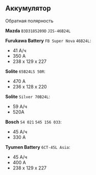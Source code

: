 ## Аккумулятор

Обратная полярность

__Mazda__ `B3D3185209D` `JIS-46B24L`

__Furukawa Battery__ `FB Super Nova` `46B24L`:

- 41 А/ч
- 350 А
- 238 x 129 x 227

__Solite__ `65B24LS 50R`:

- 470 A
- 236 x 128 x 220

__Solite__ `Silver 70B24L`:

- 59 А/ч
- 520A

__Bosch__ `S4 021` `545 156 033`:

- 45 А/ч
- 330 А

__Tyumen Battery__ `6CT-45L Asia`:

- 45 А/ч
- 400 А
- 238 x 129 x 227